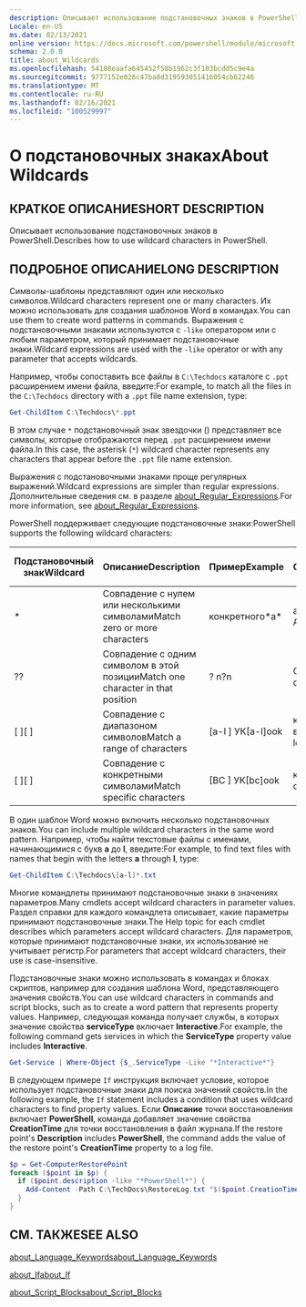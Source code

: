 ```yaml
---
description: Описывает использование подстановочных знаков в PowerShell.
Locale: en-US
ms.date: 02/13/2021
online version: https://docs.microsoft.com/powershell/module/microsoft.powershell.core/about/about_wildcards?view=powershell-7&WT.mc_id=ps-gethelp
schema: 2.0.0
title: about_Wildcards
ms.openlocfilehash: 54108eaafa645452f58b1962c3f103bcdd5c9e4a
ms.sourcegitcommit: 9777152e026c47ba8d319593051416054cb62246
ms.translationtype: MT
ms.contentlocale: ru-RU
ms.lasthandoff: 02/16/2021
ms.locfileid: "100529997"
---
```

# <a name="about-wildcards"></a><span data-ttu-id="37c4f-103">О подстановочных знаках</span><span class="sxs-lookup"><span data-stu-id="37c4f-103">About Wildcards</span></span>

## <a name="short-description"></a><span data-ttu-id="37c4f-104">КРАТКОЕ ОПИСАНИЕ</span><span class="sxs-lookup"><span data-stu-id="37c4f-104">SHORT DESCRIPTION</span></span>

<span data-ttu-id="37c4f-105">Описывает использование подстановочных знаков в PowerShell.</span><span class="sxs-lookup"><span data-stu-id="37c4f-105">Describes how to use wildcard characters in PowerShell.</span></span>

## <a name="long-description"></a><span data-ttu-id="37c4f-106">ПОДРОБНОЕ ОПИСАНИЕ</span><span class="sxs-lookup"><span data-stu-id="37c4f-106">LONG DESCRIPTION</span></span>

<span data-ttu-id="37c4f-107">Символы-шаблоны представляют один или несколько символов.</span><span class="sxs-lookup"><span data-stu-id="37c4f-107">Wildcard characters represent one or many characters.</span></span> <span data-ttu-id="37c4f-108">Их можно использовать для создания шаблонов Word в командах.</span><span class="sxs-lookup"><span data-stu-id="37c4f-108">You can use them to create word patterns in commands.</span></span> <span data-ttu-id="37c4f-109">Выражения с подстановочными знаками используются с `-like` оператором или с любым параметром, который принимает подстановочные знаки.</span><span class="sxs-lookup"><span data-stu-id="37c4f-109">Wildcard expressions are used with the `-like` operator or with any parameter that accepts wildcards.</span></span>

<span data-ttu-id="37c4f-110">Например, чтобы сопоставить все файлы в `C:\Techdocs` каталоге с `.ppt` расширением имени файла, введите:</span><span class="sxs-lookup"><span data-stu-id="37c4f-110">For example, to match all the files in the `C:\Techdocs` directory with a `.ppt` file name extension, type:</span></span>

```powershell
Get-ChildItem C:\Techdocs\*.ppt
```

<span data-ttu-id="37c4f-111">В этом случае `*` подстановочный знак звездочки () представляет все символы, которые отображаются перед `.ppt` расширением имени файла.</span><span class="sxs-lookup"><span data-stu-id="37c4f-111">In this case, the asterisk (`*`) wildcard character represents any characters that appear before the `.ppt` file name extension.</span></span>

<span data-ttu-id="37c4f-112">Выражения с подстановочными знаками проще регулярных выражений.</span><span class="sxs-lookup"><span data-stu-id="37c4f-112">Wildcard expressions are simpler than regular expressions.</span></span> <span data-ttu-id="37c4f-113">Дополнительные сведения см. в разделе [about_Regular_Expressions](./about_Regular_Expressions.md).</span><span class="sxs-lookup"><span data-stu-id="37c4f-113">For more information, see [about_Regular_Expressions](./about_Regular_Expressions.md).</span></span>

<span data-ttu-id="37c4f-114">PowerShell поддерживает следующие подстановочные знаки:</span><span class="sxs-lookup"><span data-stu-id="37c4f-114">PowerShell supports the following wildcard characters:</span></span>

|<span data-ttu-id="37c4f-115">Подстановочный знак</span><span class="sxs-lookup"><span data-stu-id="37c4f-115">Wildcard</span></span>|<span data-ttu-id="37c4f-116">Описание</span><span class="sxs-lookup"><span data-stu-id="37c4f-116">Description</span></span>               |<span data-ttu-id="37c4f-117">Пример</span><span class="sxs-lookup"><span data-stu-id="37c4f-117">Example</span></span> |<span data-ttu-id="37c4f-118">Соответствие</span><span class="sxs-lookup"><span data-stu-id="37c4f-118">Match</span></span>        |<span data-ttu-id="37c4f-119">Нет совпадений</span><span class="sxs-lookup"><span data-stu-id="37c4f-119">No Match</span></span>|
|--------|--------------------------|--------|-------------|--------|
|\*      |<span data-ttu-id="37c4f-120">Совпадение с нулем или несколькими символами</span><span class="sxs-lookup"><span data-stu-id="37c4f-120">Match zero or more characters</span></span> | <span data-ttu-id="37c4f-121">конкретного\*</span><span class="sxs-lookup"><span data-stu-id="37c4f-121">a\*</span></span>  | <span data-ttu-id="37c4f-122">aA, AG, Apple</span><span class="sxs-lookup"><span data-stu-id="37c4f-122">aA, ag, Apple</span></span> | <span data-ttu-id="37c4f-123">банан</span><span class="sxs-lookup"><span data-stu-id="37c4f-123">banana</span></span> |
|<span data-ttu-id="37c4f-124">?</span><span class="sxs-lookup"><span data-stu-id="37c4f-124">?</span></span>       |<span data-ttu-id="37c4f-125">Совпадение с одним символом в этой позиции</span><span class="sxs-lookup"><span data-stu-id="37c4f-125">Match one character in that position</span></span> | <span data-ttu-id="37c4f-126">? n</span><span class="sxs-lookup"><span data-stu-id="37c4f-126">?n</span></span> | <span data-ttu-id="37c4f-127">Объект, в, на</span><span class="sxs-lookup"><span data-stu-id="37c4f-127">an, in, on</span></span> | <span data-ttu-id="37c4f-128">обнаружил</span><span class="sxs-lookup"><span data-stu-id="37c4f-128">ran</span></span> |
|<span data-ttu-id="37c4f-129">\[ \]</span><span class="sxs-lookup"><span data-stu-id="37c4f-129">\[ \]</span></span>   |<span data-ttu-id="37c4f-130">Совпадение с диапазоном символов</span><span class="sxs-lookup"><span data-stu-id="37c4f-130">Match a range of characters</span></span> | <span data-ttu-id="37c4f-131">\[a-l \] УК</span><span class="sxs-lookup"><span data-stu-id="37c4f-131">\[a-l\]ook</span></span> | <span data-ttu-id="37c4f-132">книга, Кука, взгляд</span><span class="sxs-lookup"><span data-stu-id="37c4f-132">book, cook, look</span></span> | <span data-ttu-id="37c4f-133">была</span><span class="sxs-lookup"><span data-stu-id="37c4f-133">took</span></span> |
|<span data-ttu-id="37c4f-134">\[ \]</span><span class="sxs-lookup"><span data-stu-id="37c4f-134">\[ \]</span></span>   |<span data-ttu-id="37c4f-135">Совпадение с конкретными символами</span><span class="sxs-lookup"><span data-stu-id="37c4f-135">Match specific characters</span></span> | <span data-ttu-id="37c4f-136">\[BC \] УК</span><span class="sxs-lookup"><span data-stu-id="37c4f-136">\[bc\]ook</span></span> | <span data-ttu-id="37c4f-137">книга, Кука</span><span class="sxs-lookup"><span data-stu-id="37c4f-137">book, cook</span></span> | <span data-ttu-id="37c4f-138">ключ</span><span class="sxs-lookup"><span data-stu-id="37c4f-138">hook</span></span> |

<span data-ttu-id="37c4f-139">В один шаблон Word можно включить несколько подстановочных знаков.</span><span class="sxs-lookup"><span data-stu-id="37c4f-139">You can include multiple wildcard characters in the same word pattern.</span></span> <span data-ttu-id="37c4f-140">Например, чтобы найти текстовые файлы с именами, начинающимися с букв **a** до **l**, введите:</span><span class="sxs-lookup"><span data-stu-id="37c4f-140">For example, to find text files with names that begin with the letters **a** through **l**, type:</span></span>

```powershell
Get-ChildItem C:\Techdocs\[a-l]*.txt
```

<span data-ttu-id="37c4f-141">Многие командлеты принимают подстановочные знаки в значениях параметров.</span><span class="sxs-lookup"><span data-stu-id="37c4f-141">Many cmdlets accept wildcard characters in parameter values.</span></span> <span data-ttu-id="37c4f-142">Раздел справки для каждого командлета описывает, какие параметры принимают подстановочные знаки.</span><span class="sxs-lookup"><span data-stu-id="37c4f-142">The Help topic for each cmdlet describes which parameters accept wildcard characters.</span></span> <span data-ttu-id="37c4f-143">Для параметров, которые принимают подстановочные знаки, их использование не учитывает регистр.</span><span class="sxs-lookup"><span data-stu-id="37c4f-143">For parameters that accept wildcard characters, their use is case-insensitive.</span></span>

<span data-ttu-id="37c4f-144">Подстановочные знаки можно использовать в командах и блоках скриптов, например для создания шаблона Word, представляющего значения свойств.</span><span class="sxs-lookup"><span data-stu-id="37c4f-144">You can use wildcard characters in commands and script blocks, such as to create a word pattern that represents property values.</span></span> <span data-ttu-id="37c4f-145">Например, следующая команда получает службы, в которых значение свойства **serviceType** включает **Interactive**.</span><span class="sxs-lookup"><span data-stu-id="37c4f-145">For example, the following command gets services in which the **ServiceType** property value includes **Interactive**.</span></span>

```powershell
Get-Service | Where-Object {$_.ServiceType -Like "*Interactive*"}
```

<span data-ttu-id="37c4f-146">В следующем примере `If` инструкция включает условие, которое использует подстановочные знаки для поиска значений свойств.</span><span class="sxs-lookup"><span data-stu-id="37c4f-146">In the following example, the `If` statement includes a condition that uses wildcard characters to find property values.</span></span> <span data-ttu-id="37c4f-147">Если **Описание** точки восстановления включает **PowerShell**, команда добавляет значение свойства **CreationTime** для точки восстановления в файл журнала.</span><span class="sxs-lookup"><span data-stu-id="37c4f-147">If the restore point's **Description** includes **PowerShell**, the command adds the value of the restore point's **CreationTime** property to a log file.</span></span>

```powershell
$p = Get-ComputerRestorePoint
foreach ($point in $p) {
  if ($point.description -like "*PowerShell*") {
    Add-Content -Path C:\TechDocs\RestoreLog.txt "$($point.CreationTime)"
  }
}
```

## <a name="see-also"></a><span data-ttu-id="37c4f-148">СМ. ТАКЖЕ</span><span class="sxs-lookup"><span data-stu-id="37c4f-148">SEE ALSO</span></span>

[<span data-ttu-id="37c4f-149">about_Language_Keywords</span><span class="sxs-lookup"><span data-stu-id="37c4f-149">about_Language_Keywords</span></span>](about_Language_Keywords.md)

[<span data-ttu-id="37c4f-150">about_If</span><span class="sxs-lookup"><span data-stu-id="37c4f-150">about_If</span></span>](about_If.md)

[<span data-ttu-id="37c4f-151">about_Script_Blocks</span><span class="sxs-lookup"><span data-stu-id="37c4f-151">about_Script_Blocks</span></span>](about_Script_Blocks.md)
